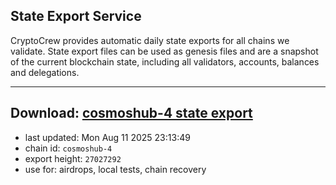 ## State Export Service
CryptoCrew provides automatic daily state exports for all chains we validate. State export files can be used as genesis files and are a snapshot of the current blockchain state, including all validators, accounts, balances and delegations.

---
**Download: [cosmoshub-4 state export](https://dl-eu2.ccvalidators.com/SERVICE/cosmoshub/cosmoshub-4_export_27027292.json)**
---

- last updated: Mon Aug 11 2025 23:13:49
- chain id: `cosmoshub-4`
- export height: `27027292`
- use for: airdrops, local tests, chain recovery
